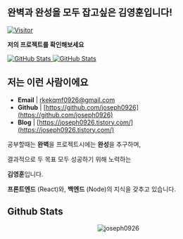 <h2>완벽과 완성을 모두 잡고싶은 <b>김영훈</b>입니다!</h2>

[![Visitor](https://visitor-badge.laobi.icu/badge?page_id=joseph0926.joseph0926)](https://github.com/joseph0926)

__저의 프로젝트를 확인해보세요__

<div>
  <p>
    <a href="https://github.com/joseph0926/project_02-MoneyNote">
      <img src="https://github-readme-stats.vercel.app/api/pin/?username=joseph0926&repo=project_02-MoneyNote" alt="GitHub Stats" />
    </a>
    <a href="https://github.com/joseph0926/project_04-booking">
      <img src="https://github-readme-stats.vercel.app/api/pin/?username=joseph0926&repo=project_03-Barcelona-Fan-Community" alt="GitHub Stats" />
    </a>
  </p>
</div>


<h2>저는 이런 사람이에요</h2>

- **Email** |  rkekqmf0926@gmail.com
- **Github** | [https://github.com/joseph0926](https://github.com/joseph0926)
- **Blog** | [https://joseph0926.tistory.com/](https://joseph0926.tistory.com/)

공부할때는 **완벽**을 프로젝트시에는 **완성**을 추구하며, 

결과적으로 두 목표 모두 성공하기 위해 노력하는

**김영훈**입니다.

**프론트엔드** (React)와, **백엔드** (Node)의 지식을 갖추고 있습니다.

<h2>Github Stats</h2>

<p align="center"> <img src="https://github-readme-stats.vercel.app/api?username=joseph0926&show_icons=true&theme=gotham" alt="joseph0926" />
